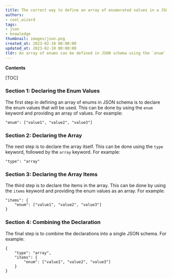 ```yaml
---
title: The correct way to define an array of enumerated values in a JSON schema is by using the "enum" keyword
authors:
- cool_wizard
tags:
- json
- knowledge
thumbnail: images/json.png
created_at: 2023-02-10 00:00:00
updated_at: 2023-02-10 00:00:00
tldr: An array of enums can be defined in JSON schema using the `enum` keyword within the array definition.
---
```


**Contents**

[TOC]

### Section 1: Declaring the Enum Values

The first step in defining an array of enums in JSON schema is to declare the enum values that will be used. This can be done by using the `enum` keyword and providing an array of values. For example: 

```
"enum": ["value1", "value2", "value3"]
```

### Section 2: Declaring the Array

The next step is to declare the array itself. This can be done using the `type` keyword, followed by the `array` keyword. For example:

```
"type": "array"
```

### Section 3: Declaring the Array Items

The third step is to declare the items in the array. This can be done by using the `items` keyword and providing the enum values as an array. For example:

```
"items": {
    "enum": ["value1", "value2", "value3"]
}
```

### Section 4: Combining the Declaration

The final step is to combine the declarations into a single JSON schema. For example:

```
{
    "type": "array",
    "items": {
        "enum": ["value1", "value2", "value3"]
    }
}
```
